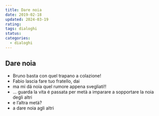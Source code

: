 ```yaml
---
title: Dare noia
date: 2019-02-18
updated: 2024-03-19
rating: 
tags: dialoghi
status: 
categories:
  - dialoghi
---
```

## Dare noia

- Bruno basta con quel trapano a colazione!
- Fabio lascia fare tuo fratello, dai
- ma mi dá noia quel rumore appena svegliati!!
- ... guarda la vita é passata per metà a imparare a sopportare la noia degli altri
- e l’altra metà?
- a dare noia agli altri
